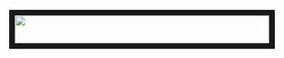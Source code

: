 <p align="center">
<img src="[https://tinyurl.com/5t36fu8r](https://files.catbox.moe/2p7mf3.png)" width="450" height="50" border="10"/>
</p>

